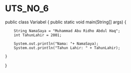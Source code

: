 # UTS_NO_6

public class Variabel {
    public static void main(String[] args) {
        
        String NamaSaya = "Muhammad Abu Ridho Abdul Haq";
        int TahunLahir = 2001;

        System.out.println("Nama: "+ NamaSaya);
        System.out.println("Tahun Lahir: " + TahunLahir);

    }
}
